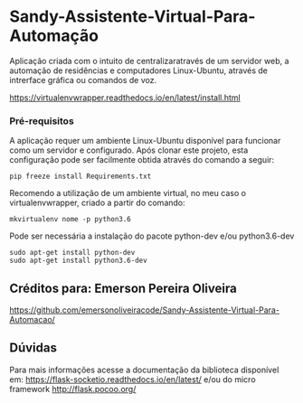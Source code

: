 # Sandy-Assistente-Virtual-Para-Automação

Aplicação criada com o intuito de centralizaratravés de um servidor web, a automação de residências e computadores Linux-Ubuntu, através de intrerface gráfica ou comandos de voz.

https://virtualenvwrapper.readthedocs.io/en/latest/install.html

### Pré-requisitos

A aplicação requer um ambiente Linux-Ubuntu disponível para funcionar como um servidor e configurado. Após clonar este projeto, esta configuração pode ser facilmente obtida através do comando a seguir: 

```
pip freeze install Requirements.txt
```
Recomendo a utilização de um ambiente virtual, no meu caso o virtualenvwrapper, criado a partir do comando:

```
mkvirtualenv nome -p python3.6
```

Pode ser necessária a instalação do pacote python-dev e/ou python3.6-dev

```
sudo apt-get install python-dev
sudo apt-get install python3.6-dev
```

## Créditos para: Emerson Pereira Oliveira

https://github.com/emersonoliveiracode/Sandy-Assistente-Virtual-Para-Automacao/

## Dúvidas

Para mais informações acesse a documentação da biblioteca disponível em: https://flask-socketio.readthedocs.io/en/latest/ e/ou do micro framework http://flask.pocoo.org/ 
